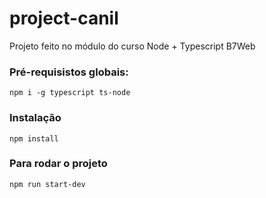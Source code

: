 # project-canil
Projeto feito no módulo do curso Node + Typescript B7Web

### Pré-requisistos globais:
`npm i -g typescript ts-node`

### Instalação
`npm install`

### Para rodar o projeto
`npm run start-dev`